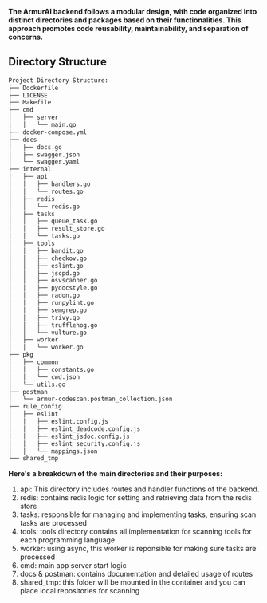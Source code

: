 **The ArmurAI backend follows a modular design, with code organized into distinct directories and packages based on their functionalities. This approach promotes code reusability, maintainability, and separation of concerns.**

## Directory Structure

```bash
Project Directory Structure:
├── Dockerfile
├── LICENSE
├── Makefile
├── cmd
│   ├── server
│   │   └── main.go
├── docker-compose.yml
├── docs
│   ├── docs.go
│   ├── swagger.json
│   └── swagger.yaml
├── internal
│   ├── api
│   │   ├── handlers.go
│   │   └── routes.go
│   ├── redis
│   │   └── redis.go
│   ├── tasks
│   │   ├── queue_task.go
│   │   ├── result_store.go
│   │   └── tasks.go
│   ├── tools
│   │   ├── bandit.go
│   │   ├── checkov.go
│   │   ├── eslint.go
│   │   ├── jscpd.go
│   │   ├── osvscanner.go
│   │   ├── pydocstyle.go
│   │   ├── radon.go
│   │   ├── runpylint.go
│   │   ├── semgrep.go
│   │   ├── trivy.go
│   │   ├── trufflehog.go
│   │   └── vulture.go
│   ├── worker
│   │   └── worker.go
├── pkg
│   ├── common
│   │   ├── constants.go
│   │   └── cwd.json
│   └── utils.go
├── postman
│   └── armur-codescan.postman_collection.json
├── rule_config
│   ├── eslint
│   │   ├── eslint.config.js
│   │   ├── eslint_deadcode.config.js
│   │   ├── eslint_jsdoc.config.js
│   │   ├── eslint_security.config.js
│   │   └── mappings.json
└── shared_tmp

```

**Here's a breakdown of the main directories and their purposes:**

1. api: This directory includes routes and handler functions of the backend.
2. redis: contains redis logic for setting and retrieving data from the redis store
3. tasks: responsible for managing and implementing tasks, ensuring scan tasks are processed
4. tools: tools directory contains all implementation for scanning tools for each programming language
5. worker: using async, this worker is reponsible for making sure tasks are processed
6. cmd: main app server start logic
7. docs & postman: contains documentation and detailed usage of routes
8. shared_tmp: this folder will be mounted in the container and you can place local repositories for scanning 